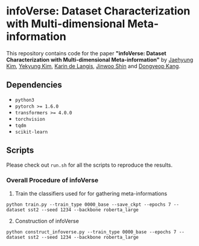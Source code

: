 # infoVerse: Dataset Characterization with Multi-dimensional Meta-information

This repository contains code for the paper
**"infoVerse: Dataset Characterization with Multi-dimensional Meta-information"** 
by [Jaehyung Kim](https://sites.google.com/view/jaehyungkim), [Yekyung Kim](https://www.linkedin.com/in/yekyung-kim-b9413a91/), [Karin de Langis](https://karinjd.github.io/), [Jinwoo Shin](http://alinlab.kaist.ac.kr/shin.html) and [Dongyeop Kang](https://dykang.github.io/). 

## Dependencies

* `python3`
* `pytorch >= 1.6.0`
* `transformers >= 4.0.0`
* `torchvision`
* `tqdm`
* `scikit-learn`

## Scripts
Please check out `run.sh` for all the scripts to reproduce the results.

### Overall Procedure of infoVerse 
1. Train the classifiers used for for gathering meta-informations 
```
python train.py --train_type 0000_base --save_ckpt --epochs 7 --dataset sst2 --seed 1234 --backbone roberta_large
```
2. Construction of infoVerse 
```
python construct_infoverse.py --train_type 0000_base --epochs 7 --dataset sst2 --seed 1234 --backbone roberta_large

```
